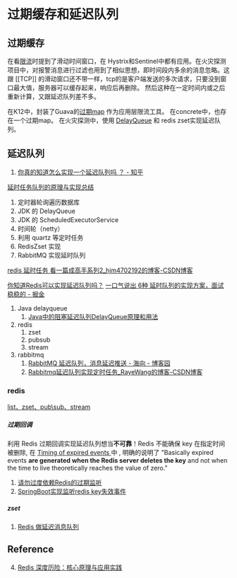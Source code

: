 # 过期缓存和延迟队列

## 过期缓存
在看[限流](限流.md)时提到了滑动时间窗口，在 Hystrix和Sentinel中都有应用。在火灾探测项目中，对报警消息进行过滤也用到了相似思想，即时间段内多余的消息忽略。这跟 [[TCP]] 的滑动窗口还不带一样，tcp的是客户端发送的多次请求，只要没到窗口最大值，服务器可以缓存起来，响应后再删除。
然后这种在一定时间内或之后重新计算，又跟延迟队列差不多。

在K12中，封装了Guava的[过期map](https://albenw.github.io/posts/df42dc84/) 作为应用层限流工具。
在concrete中，也存在一个过期map。
在火灾探测中，使用 [DelayQueue](https://mp.weixin.qq.com/s/iwmIdeERsHoTuTcuszKz6g) 和 redis zset实现延迟队列。



## 延迟队列
1. [你真的知道怎么实现一个延迟队列吗 ？ - 知乎](https://zhuanlan.zhihu.com/p/266156267)


[延时任务队列的原理与实现总结](https://www.jianshu.com/p/a8c1458998aa)
1. 定时器轮询遍历数据库
2. JDK 的 DelayQueue
3. JDK 的 ScheduledExecutorService
4. 时间轮（netty）
5. 利用 quartz 等定时任务
6. RedisZset 实现
7. RabbitMQ 实现延时队列

[redis 延时任务 看一篇成高手系列2\_hjm4702192的博客-CSDN博客](https://blog.csdn.net/hjm4702192/article/details/80519010)

[你知道Redis可以实现延迟队列吗？](https://www.cnblogs.com/xiaowei123/p/13222710.html)
[一口气说出 6种 延时队列的实现方案，面试稳稳的 - 掘金](https://juejin.cn/post/6844904150703013901)
1. Java delayqueue
	1. [Java中的阻塞延迟队列DelayQueue原理和用法](https://mp.weixin.qq.com/s/iwmIdeERsHoTuTcuszKz6g)
2. redis
	1. zset
	2. pubsub
	3. stream
3. rabbitmq
	1. [RabbitMQ 延迟队列，消息延迟推送 - 海向 - 博客园](https://www.cnblogs.com/haixiang/p/10966985.html)
	2. [Rabbitmq延迟队列实现定时任务_RayeWang的博客-CSDN博客](https://blog.csdn.net/wantnrun/article/details/80401641)

### redis
[list、zset、pub\sub、stream](https://mp.weixin.qq.com/s/G31OEGmi0OtTBGIJT8g4jQ)
##### 过期回调
利用 Redis 过期回调实现延迟队列想当**不可靠**！Redis 不能确保 key 在指定时间被删除, 在 [Timing of expired events ](https://redis.io/topics/notifications#timing-of-expired-events) 中 , 明确的说明了 "Basically expired events **are generated when the Redis server deletes the key** and not when the time to live theoretically reaches the value of zero." 
1. [请勿过度依赖Redis的过期监听](https://juejin.cn/post/6844904158227595271) 
2. [SpringBoot实现监听redis key失效事件](https://www.jianshu.com/p/106f0eae07c8)
##### zset
1. [Redis 做延迟消息队列](https://mp.weixin.qq.com/s/_Dkj-DsbQ7B0J1GYzJ8Zeg)



## Reference
4. [Redis 深度历险：核心原理与应用实践](https://juejin.cn/book/6844733724618129422/section)

